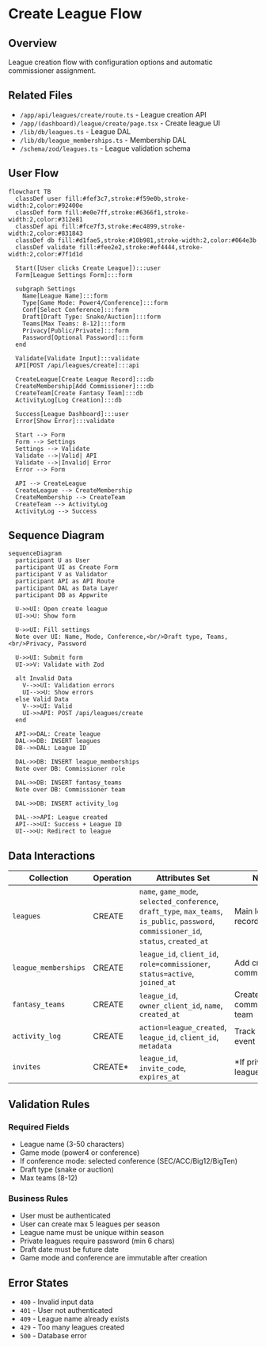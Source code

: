 # Create League Flow

## Overview
League creation flow with configuration options and automatic commissioner assignment.

## Related Files
- `/app/api/leagues/create/route.ts` - League creation API
- `/app/(dashboard)/league/create/page.tsx` - Create league UI
- `/lib/db/leagues.ts` - League DAL
- `/lib/db/league_memberships.ts` - Membership DAL
- `/schema/zod/leagues.ts` - League validation schema

## User Flow
```mermaid
flowchart TB
  classDef user fill:#fef3c7,stroke:#f59e0b,stroke-width:2,color:#92400e
  classDef form fill:#e0e7ff,stroke:#6366f1,stroke-width:2,color:#312e81
  classDef api fill:#fce7f3,stroke:#ec4899,stroke-width:2,color:#831843
  classDef db fill:#d1fae5,stroke:#10b981,stroke-width:2,color:#064e3b
  classDef validate fill:#fee2e2,stroke:#ef4444,stroke-width:2,color:#7f1d1d
  
  Start([User clicks Create League]):::user
  Form[League Settings Form]:::form
  
  subgraph Settings
    Name[League Name]:::form
    Type[Game Mode: Power4/Conference]:::form
    Conf[Select Conference]:::form
    Draft[Draft Type: Snake/Auction]:::form
    Teams[Max Teams: 8-12]:::form
    Privacy[Public/Private]:::form
    Password[Optional Password]:::form
  end
  
  Validate[Validate Input]:::validate
  API[POST /api/leagues/create]:::api
  
  CreateLeague[Create League Record]:::db
  CreateMembership[Add Commissioner]:::db
  CreateTeam[Create Fantasy Team]:::db
  ActivityLog[Log Creation]:::db
  
  Success[League Dashboard]:::user
  Error[Show Error]:::validate
  
  Start --> Form
  Form --> Settings
  Settings --> Validate
  Validate -->|Valid| API
  Validate -->|Invalid| Error
  Error --> Form
  
  API --> CreateLeague
  CreateLeague --> CreateMembership
  CreateMembership --> CreateTeam
  CreateTeam --> ActivityLog
  ActivityLog --> Success
```

## Sequence Diagram
```mermaid
sequenceDiagram
  participant U as User
  participant UI as Create Form
  participant V as Validator
  participant API as API Route
  participant DAL as Data Layer
  participant DB as Appwrite
  
  U->>UI: Open create league
  UI->>U: Show form
  
  U->>UI: Fill settings
  Note over UI: Name, Mode, Conference,<br/>Draft type, Teams,<br/>Privacy, Password
  
  U->>UI: Submit form
  UI->>V: Validate with Zod
  
  alt Invalid Data
    V-->>UI: Validation errors
    UI-->>U: Show errors
  else Valid Data
    V-->>UI: Valid
    UI->>API: POST /api/leagues/create
  end
  
  API->>DAL: Create league
  DAL->>DB: INSERT leagues
  DB-->>DAL: League ID
  
  DAL->>DB: INSERT league_memberships
  Note over DB: Commissioner role
  
  DAL->>DB: INSERT fantasy_teams
  Note over DB: Commissioner team
  
  DAL->>DB: INSERT activity_log
  
  DAL-->>API: League created
  API-->>UI: Success + League ID
  UI-->>U: Redirect to league
```

## Data Interactions

| Collection | Operation | Attributes Set | Notes |
|------------|-----------|---------------|-------|
| `leagues` | CREATE | `name`, `game_mode`, `selected_conference`, `draft_type`, `max_teams`, `is_public`, `password`, `commissioner_id`, `status`, `created_at` | Main league record |
| `league_memberships` | CREATE | `league_id`, `client_id`, `role=commissioner`, `status=active`, `joined_at` | Add creator as commissioner |
| `fantasy_teams` | CREATE | `league_id`, `owner_client_id`, `name`, `created_at` | Create commissioner's team |
| `activity_log` | CREATE | `action=league_created`, `league_id`, `client_id`, `metadata` | Track creation event |
| `invites` | CREATE* | `league_id`, `invite_code`, `expires_at` | *If private league |

## Validation Rules

### Required Fields
- League name (3-50 characters)
- Game mode (power4 or conference)
- If conference mode: selected conference (SEC/ACC/Big12/BigTen)
- Draft type (snake or auction)
- Max teams (8-12)

### Business Rules
- User must be authenticated
- User can create max 5 leagues per season
- League name must be unique within season
- Private leagues require password (min 6 chars)
- Draft date must be future date
- Game mode and conference are immutable after creation

## Error States
- `400` - Invalid input data
- `401` - User not authenticated
- `409` - League name already exists
- `429` - Too many leagues created
- `500` - Database error
